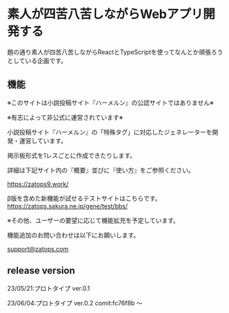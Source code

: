 # 素人が四苦八苦しながらWebアプリ開発する
題の通り素人が四苦八苦しながらReactとTypeScriptを使ってなんとか頑張ろうとしている企画です。

## 機能
※このサイトは小説投稿サイト『ハーメルン』の公認サイトではありません※

※有志によって非公式に運営されています※

小説投稿サイト『ハーメルン』の「特殊タグ」に対応したジェネレーターを開発・運営しています。

掲示板形式を1レスごとに作成できたりします。

詳細は下記サイト内の『概要』並びに『使い方』をご参照ください。

https://zatops9.work/

β版を含めた新機能が試せるテストサイトはこちらです。
https://zatops.sakura.ne.jp/gene/test/bbs/

※その他、ユーザーの要望に応じて機能拡充を予定しています。

機能追加のお問い合わせは以下にお願いします。

support@zatops.com

## release version
23/05/21:プロトタイプ ver.0.1

23/06/04:プロトタイプ ver.0.2 comit:fc76f8b ～ 